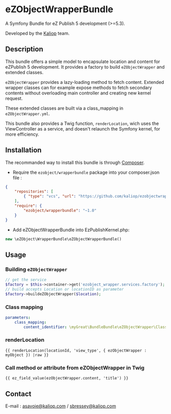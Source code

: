 # eZObjectWrapperBundle

A Symfony Bundle for eZ Publish 5 development (>=5.3).

Developed by the [Kaliop](http://www.kaliop.com/) team.


## Description

This bundle offers a simple model to encapsulate location and content for eZPublish 5 development.
It provides a factory to build `eZObjectWrapper` and extended classes.

`eZObjectWrapper` provides a lazy-loading method to fetch content.
Extended wrapper classes can for example expose methods to fetch secondary contents without overloading main controller and creating new kernel request.

These extended classes are built via a class_mapping in `eZObjectWrapper.yml`.

This bundle also provides a Twig function, `renderLocation`, wich uses the ViewController as a service, and doesn't
relaunch the Symfony kernel, for more efficiency.


## Installation

The recommanded way to install this bundle is through [Composer](http://getcomposer.org/). 

* Require the `ezobject/wrapperbundle` package into your composer.json file :

```json
{
	"repositories": [
        { "type": "vcs", "url": "https://github.com/kaliop/ezobjectwrapper.git" }
    ],
    "require": {
        "ezobject/wrapperbundle": "~1.0"
    }
}
```

* Add eZObjectWrapperBundle into EzPublishKernel.php: 

```php
new \eZObject\WrapperBundle\eZObjectWrapperBundle()
```

## Usage

### Building `eZObjectWrapper`
```php
// get the service
$factory = $this->container->get('ezobject_wrapper.services.factory');
// build accepts Location or locationID as parameter
$factory->buildeZObjectWrapper($location);
```

### Class mapping
```yml
parameters:
    class_mapping:
        content_identifier: \myGreat\BundleBundle\eZObjectWrapper\ClassesExtendingeZObjectWrapper
```

### renderLocation
```twig
{{ renderLocation(locationId, 'view_type', { ezObjectWrapper : myObject }) |raw }}
```

### Call method or attribute from eZObjectWrapper in Twig
```twig
{{ ez_field_value(ezObjectWrapper.content, 'title') }}
```


## Contact
E-mail : asavoie@kaliop.com / sbressey@kaliop.com